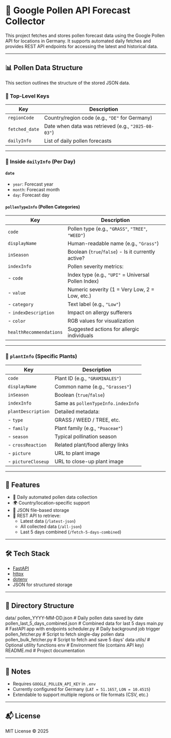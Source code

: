 # 🌿 Google Pollen API Forecast Collector

This project fetches and stores pollen forecast data using the Google Pollen API for locations in Germany. It supports automated daily fetches and provides REST API endpoints for accessing the latest and historical data.

---

## 📊 Pollen Data Structure

This section outlines the structure of the stored JSON data.

### 🔑 Top-Level Keys

| Key            | Description                                                  |
|----------------|--------------------------------------------------------------|
| `regionCode`   | Country/region code (e.g., `"DE"` for Germany)               |
| `fetched_date` | Date when data was retrieved (e.g., `"2025-08-03"`)          |
| `dailyInfo`    | List of daily pollen forecasts                               |

---

### 📅 Inside `dailyInfo` (Per Day)

#### `date`
- `year`: Forecast year  
- `month`: Forecast month  
- `day`: Forecast day  

#### `pollenTypeInfo` (Pollen Categories)

| Key                    | Description                                            |
|------------------------|--------------------------------------------------------|
| `code`                 | Pollen type (e.g., `"GRASS"`, `"TREE"`, `"WEED"`)      |
| `displayName`          | Human-readable name (e.g., `"Grass"`)                 |
| `inSeason`             | Boolean (`true`/`false`) - Is it currently active?     |
| `indexInfo`            | Pollen severity metrics:                               |
| - `code`               | Index type (e.g., `"UPI"` = Universal Pollen Index)    |
| - `value`              | Numeric severity (1 = Very Low, 2 = Low, etc.)         |
| - `category`           | Text label (e.g., `"Low"`)                             |
| - `indexDescription`   | Impact on allergy sufferers                            |
| - `color`              | RGB values for visualization                           |
| `healthRecommendations` | Suggested actions for allergic individuals           |

---

### 🌱 `plantInfo` (Specific Plants)

| Key                    | Description                                             |
|------------------------|---------------------------------------------------------|
| `code`                 | Plant ID (e.g., `"GRAMINALES"`)                         |
| `displayName`          | Common name (e.g., `"Grasses"`)                         |
| `inSeason`             | Boolean (`true`/`false`)                                |
| `indexInfo`            | Same as `pollenTypeInfo.indexInfo`                      |
| `plantDescription`     | Detailed metadata:                                      |
| - `type`               | GRASS / WEED / TREE, etc.                               |
| - `family`             | Plant family (e.g., `"Poaceae"`)                        |
| - `season`             | Typical pollination season                              |
| - `crossReaction`      | Related plant/food allergy links                        |
| - `picture`            | URL to plant image                                      |
| - `pictureCloseup`     | URL to close-up plant image                             |

---

## 🚀 Features

- 🔄 Daily automated pollen data collection
- 🌍 Country/location-specific support
- 🧪 JSON file-based storage
- 🔗 REST API to retrieve:
  - Latest data (`/latest-json`)
  - All collected data (`/all-json`)
  - Last 5 days combined (`/fetch-5-days-combined`)

---

## 🛠 Tech Stack

- [FastAPI](https://fastapi.tiangolo.com/)
- [httpx](https://www.python-httpx.org/)
- [dotenv](https://pypi.org/project/python-dotenv/)
- JSON for structured storage

---

## 📂 Directory Structure
data/
    pollen_YYYY-MM-DD.json         # Daily pollen data saved by date
    pollen_last_5_days_combined.json  # Combined data for last 5 days
main.py                           # FastAPI app with endpoints
scheduler.py                      # Daily background job trigger
pollen_fetcher.py                 # Script to fetch single-day pollen data
pollen_bulk_fetcher.py            # Script to fetch and save 5 days' data
utils/                            # Optional utility functions
env                               # Environment file (contains API key)
README.md                         # Project documentation


---

## 📌 Notes

- Requires `GOOGLE_POLLEN_API_KEY` in `.env`
- Currently configured for Germany (`LAT = 51.1657`, `LON = 10.4515`)
- Extendable to support multiple regions or file formats (CSV, etc.)

---

## 📬 License

MIT License © 2025

